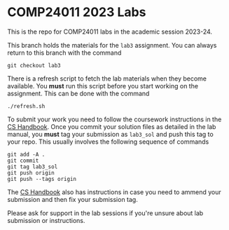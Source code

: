 # COMP24011 2023 Labs

This is the repo for COMP24011 labs in the academic session 2023-24.

This branch holds the materials for the `lab3` assignment.
You can always return to this branch with the command
```
git checkout lab3
```

There is a refresh script to fetch the lab materials when they become available.
You **must** run this script before you start working on the assignment.
This can be done with the command
```
./refresh.sh
```

To submit your work you need to follow the coursework instructions in the [CS Handbook](https://wiki.cs.manchester.ac.uk/index.php/UGHandbook23:Coursework#Developing_and_submitting_with_Gitlab).
Once you commit your solution files as detailed in the lab manual, you **must** tag your submission as `lab3_sol` and push this tag to your repo.
This usually involves the following sequence of commands
```
git add -A .
git commit
git tag lab3_sol
git push origin
git push --tags origin
```

The [CS Handbook](https://wiki.cs.manchester.ac.uk/index.php/UGHandbook22:Coursework#Correcting_an_Incorrect_Tag) also has instructions in case you need to ammend your submission and then fix your submission tag.

Please ask for support in the lab sessions if you're unsure about lab submission or instructions.
